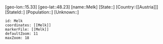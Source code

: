 ﻿---
location: [48.23,15.33]
mapzoom: [7,12] 
mapmarker: city 
type: City
tags:
- geo/City


SpocWebEntityId: 32394
isDeleted: false
confidential: public

---
[geo-lon::15.33]
[geo-lat::48.23]
[name::Melk]
[State::]
[Country::[[Austria]]]
[StateId::]
[Population::]
[Unknown::]


```leaflet
id: Melk
coordinates: [[Melk]]
markerFile: [[Melk]]
defaultZoom: 11 
maxZoom: 18
```
